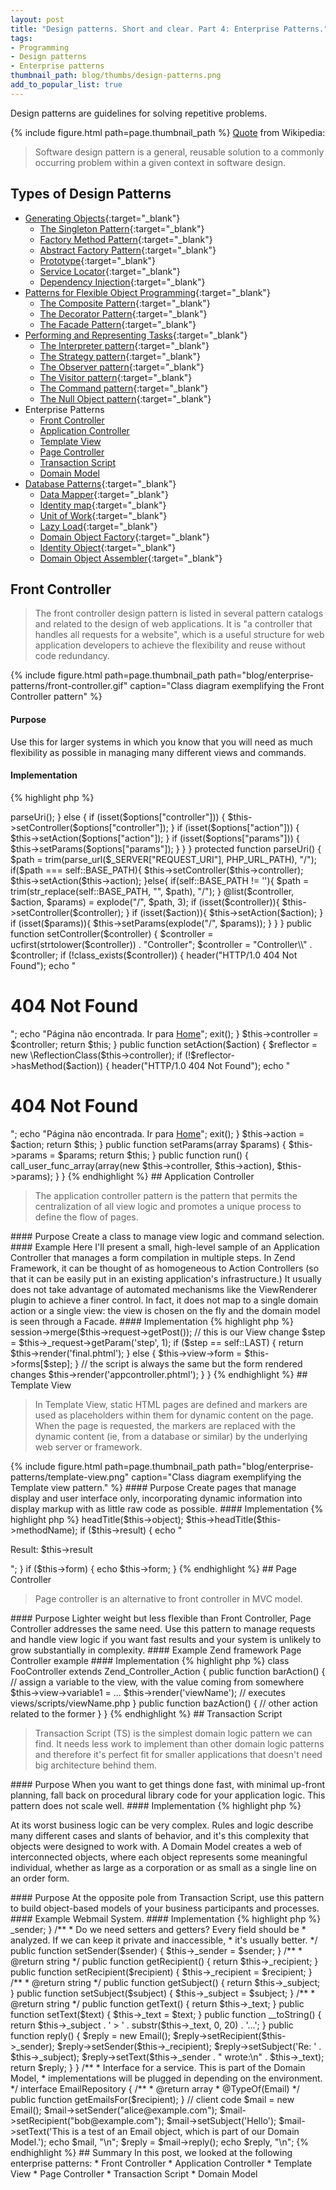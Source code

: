 ```yaml
---
layout: post
title: "Design patterns. Short and clear. Part 4: Enterprise Patterns."
tags:
- Programming
- Design patterns
- Enterprise patterns
thumbnail_path: blog/thumbs/design-patterns.png
add_to_popular_list: true
---
```


Design patterns are guidelines for solving repetitive problems.

{% include figure.html path=page.thumbnail_path %}
[Quote](https://en.wikipedia.org/wiki/Software_design_pattern) from Wikipedia:
<blockquote>
  <p>
  Software design pattern is a general, reusable solution to a commonly occurring problem within a given context in software design.
  </p>
</blockquote>

## Types of Design Patterns

* [Generating Objects](https://it.badykov.com/blog/2018/10/07/generating-objects){:target="_blank"}
  * [The Singleton Pattern](https://it.badykov.com/blog/2018/10/07/generating-objects/#the-singleton-pattern){:target="_blank"}
  * [Factory Method Pattern](https://it.badykov.com/blog/2018/10/07/generating-objects/#factory-method-pattern){:target="_blank"}
  * [Abstract Factory Pattern](https://it.badykov.com/blog/2018/10/07/generating-objects/#abstract-factory-pattern){:target="_blank"}
  * [Prototype](https://it.badykov.com/blog/2018/10/07/generating-objects/#prototype){:target="_blank"}
  * [Service Locator](https://it.badykov.com/blog/2018/10/07/generating-objects/#service-locator){:target="_blank"}
  * [Dependency Injection](https://it.badykov.com/blog/2018/10/07/generating-objects/#dependency-injection){:target="_blank"}
* [Patterns for Flexible Object Programming](https://it.badykov.com/blog/2018/10/14/flexible-object-programming){:target="_blank"}
  * [The Composite Pattern](https://it.badykov.com/blog/2018/10/14/flexible-object-programming/#the-composite-pattern){:target="_blank"}
  * [The Decorator Pattern](https://it.badykov.com/blog/2018/10/14/flexible-object-programming/#the-decorator-pattern){:target="_blank"}
  * [The Facade Pattern](https://it.badykov.com/blog/2018/10/14/flexible-object-programming/#the-facade-pattern){:target="_blank"}
* [Performing and Representing Tasks](https://it.badykov.com/blog/2018/10/21/performing-and-representing-tasks){:target="_blank"}
  * [The Interpreter pattern](https://it.badykov.com/blog/2018/10/21/performing-and-representing-tasks/#the-interpreter-pattern){:target="_blank"}
  * [The Strategy pattern](https://it.badykov.com/blog/2018/10/21/performing-and-representing-tasks/#the-strategy-pattern){:target="_blank"}
  * [The Observer pattern](https://it.badykov.com/blog/2018/10/21/performing-and-representing-tasks/#the-observer-pattern){:target="_blank"}
  * [The Visitor pattern](https://it.badykov.com/blog/2018/10/21/performing-and-representing-tasks/#the-visitor-pattern){:target="_blank"}
  * [The Command pattern](https://it.badykov.com/blog/2018/10/21/performing-and-representing-tasks/#the-command-pattern){:target="_blank"}
  * [The Null Object pattern](https://it.badykov.com/blog/2018/10/21/performing-and-representing-tasks/#the-null-object-pattern){:target="_blank"}
* Enterprise Patterns
  * [Front Controller](#front-controller)
  * [Application Controller](#application-controller)
  * [Template View](#template-view)
  * [Page Controller](#page-controller)
  * [Transaction Script](#transaction-script)
  * [Domain Model](#domain-model)
* [Database Patterns](https://it.badykov.com/blog/2018/10/28/database-patterns/){:target="_blank"}
  * [Data Mapper](https://it.badykov.com/blog/2018/10/28/database-patterns/#data-mapper){:target="_blank"}
  * [Identity map](https://it.badykov.com/blog/2018/10/28/database-patterns/#identity-map){:target="_blank"}
  * [Unit of Work](https://it.badykov.com/blog/2018/10/28/database-patterns/#unit-of-work){:target="_blank"}
  * [Lazy Load](https://it.badykov.com/blog/2018/10/28/database-patterns/#lazy-load){:target="_blank"}
  * [Domain Object Factory](https://it.badykov.com/blog/2018/10/28/database-patterns/#domain-object-factory){:target="_blank"}
  * [Identity Object](https://it.badykov.com/blog/2018/10/28/database-patterns/#identity-object){:target="_blank"}
  * [Domain Object Assembler](https://it.badykov.com/blog/2018/10/28/database-patterns/#domain-object-assembler){:target="_blank"}
  
## Front Controller

<blockquote>
  <p>
 The front controller design pattern is listed in several pattern catalogs and related to the design of web applications. It is "a controller that handles all requests for a website", which is a useful structure for web application developers to achieve the flexibility and reuse without code redundancy.
  </p>
</blockquote>
{% include figure.html path=page.thumbnail_path path="blog/enterprise-patterns/front-controller.gif" caption="Class diagram exemplifying the Front Controller pattern" %}

#### Purpose
 Use this for larger systems in which you know that you will need as much flexibility as possible in managing many different views and commands.

#### Implementation 

{% highlight php %}
<?php
class FrontController
{
    const DEFAULT_ACTION     = "index";
    const DEFAULT_CONTROLLER = "Index";
    const BASE_PATH = '';
    
    protected $controller    = self::DEFAULT_CONTROLLER;
    protected $action        = self::DEFAULT_ACTION;
    protected $params        = array();
    
    public function __construct(array $options = array()) {
        if (empty($options)) {
           $this->parseUri();
        }
        else {
            if (isset($options["controller"])) {
                $this->setController($options["controller"]);
            }
            if (isset($options["action"])) {
                $this->setAction($options["action"]);     
            }
            if (isset($options["params"])) {
                $this->setParams($options["params"]);
            }
        }
    }
    
    protected function parseUri() {
        $path = trim(parse_url($_SERVER["REQUEST_URI"], PHP_URL_PATH), "/");
        if($path === self::BASE_PATH){
        	$this->setController($this->controller);
        	$this->setAction($this->action);
        }else{
			if(self::BASE_PATH != ''){
				$path = trim(str_replace(self::BASE_PATH, "", $path), "/");
			}
        	@list($controller, $action, $params) = explode("/", $path, 3);
        	if (isset($controller)){
        	    $this->setController($controller);
        	}
        	if (isset($action)){
        	    $this->setAction($action);
        	}
        	if (isset($params)){
        	    $this->setParams(explode("/", $params));
        	}
        } 
    }
    
    public function setController($controller) {
        $controller = ucfirst(strtolower($controller)) . "Controller";
        $controller = "Controller\\" . $controller;
        if (!class_exists($controller)) {
        	header("HTTP/1.0 404 Not Found");
        	echo "<h1>404 Not Found</h1>";
        	echo "Página não encontrada. Ir para <a href='/produtos'>Home</a>";
        	exit();
    	}
        $this->controller = $controller;
        return $this;
    }
    
    public function setAction($action) {
        $reflector = new \ReflectionClass($this->controller);
        if (!$reflector->hasMethod($action)) {
            header("HTTP/1.0 404 Not Found");
            echo "<h1>404 Not Found</h1>";
            echo "Página não encontrada. Ir para <a href='/produtos'>Home</a>";
            exit();
    	}
        $this->action = $action;
        return $this;
    }
    
    public function setParams(array $params) {
        $this->params = $params;
        return $this;
    }
    
    public function run() {
        call_user_func_array(array(new $this->controller, $this->action), $this->params);
    }
}
{% endhighlight %}

## Application Controller

<blockquote>
  <p>
   The application controller pattern is the pattern that permits the centralization of all view logic and promotes a unique process to define the flow of pages. 
  </p>
</blockquote>

#### Purpose

  Create a class to manage view logic and command selection.
 
####  Example

Here I'll present a small, high-level sample of an Application Controller that manages a form compilation in multiple steps.

In Zend Framework, it can be thought of as homogeneous to Action Controllers (so that it can be easily put in an existing application's infrastructure.) It usually does not take advantage of automated mechanisms like the ViewRenderer plugin to achieve a finer control. In fact, it does not map to a single domain action or a single view: the view is chosen on the fly and the domain model is seen through a Facade.

#### Implementation

{% highlight php %}
<?php

class ApplicationController extends Zend_Controller_Action
{
    const LAST = 4;

    public function init()
    {
        // ... set up the various resources, like forms or domain entities
    }

    public function executeAction()
    {
        // other view variables...

        // keep partial compilations
        $this->session->merge($this->request->getPost());

        // this is our View change
        $step = $this->_request->getParam('step', 1);
        if ($step == self::LAST) { 
            return $this->render('final.phtml');
        } else {
            $this->view->form = $this->forms[$step];
        }

        // the script is always the same but the form rendered changes
        $this->render('appcontroller.phtml');
    }
}
{% endhighlight %}

## Template View

<blockquote>
  <p>
  In Template View, static HTML pages are defined and markers are used as placeholders within them for dynamic content on the page. When the page is requested, the markers are replaced with the dynamic content (ie, from a database or similar) by the underlying web server or framework.
  </p>
</blockquote>
{% include figure.html path=page.thumbnail_path path="blog/enterprise-patterns/template-view.png" caption="Class diagram exemplifying the Template view pattern." %}

#### Purpose

 Create pages that manage display and user interface only, incorporating dynamic information into display markup with as little raw code as possible.

#### Implementation 

{% highlight php %}
<?php
$this->headTitle($this->object);
$this->headTitle($this->methodName);
if ($this->result) {
    echo "<p>Result: $this->result</p>";
}
if ($this->form) {
    echo $this->form;
}
{% endhighlight %}

## Page Controller

<blockquote>
  <p>
  Page controller is an alternative to front controller in MVC model.
  </p>
</blockquote>

#### Purpose

 Lighter weight but less flexible than Front Controller, Page Controller addresses the same need. Use this pattern to manage requests and handle view logic if you want fast results and your system is unlikely to grow substantially in complexity.
 
#### Example
 
Zend framework Page Controller example

#### Implementation 

{% highlight php %}
class FooController extends Zend_Controller_Action
{
    public function barAction()
    {
        // assign a variable to the view, with the value coming from somewhere
        $this->view->variable1 = ...
        $this->render('viewName'); // executes views/scripts/viewName.php
    }
       
    public function bazAction()
    {
        // other action related to the former
    }
}
{% endhighlight %}

## Transaction Script

<blockquote>
  <p>
  Transaction Script (TS) is the simplest domain logic pattern we can find. It needs less work to implement than other domain logic patterns and therefore it's perfect fit for smaller applications that doesn't need big architecture behind them.
  </p>
</blockquote>

#### Purpose

  When you want to get things done fast, with minimal up-front planning, fall back on procedural library code for your application logic. This pattern does not scale well.
  
#### Implementation 

{% highlight php %}
<?php
// we are forced to mock a request in production code:
$_GET['id'] = $someRow['id];
$_GET['orderField'] = 'name';
include 'list.php';
// or even capturing the response:
ob_start();
$_GET['id'] = $someRow['id];
$_GET['orderField'] = 'name';
include 'list.php';
$content = ob_get_content();
ob_end_clean();
{% endhighlight %}

## Domain Model

<blockquote>
  <p>
 At its worst business logic can be very complex. Rules and logic describe many different cases and slants of behavior, and it's this complexity that objects were designed to work with. A Domain Model creates a web of interconnected objects, where each object represents some meaningful individual, whether as large as a corporation or as small as a single line on an order form.
  </p>
</blockquote>

#### Purpose

At the opposite pole from Transaction Script, use this pattern to build object-based models of your business participants and processes.

#### Example

 Webmail System.

#### Implementation 

{% highlight php %}
<?php
/**
 * Let's suppose we're developing a webmail application, and we 
 * want to create a Domain Model which encapsulates all the logic
 * of sending and receiving mails, creating them, forwarding, managing
 * replies and their visualization, and so on.
 * The most important class in this picture is an Entity which 
 * we'll give the name Email.
 */
class Email // does not extend anything
{
    /**
     * We probably want to introduce a class to manage addresses.
     * The modelling phase make decisions such as this, deciding on the issue of
     * primitive variable vs. wrapper class for object fields.
     * For now, we will leave them as simple strings. Subsequent
     * refactoring may introduce wrapper classes or interfaces.
     * @var string
     */
    private $_sender;
    private $_recipient;

    private $_subject;
    private $_text;
    
    /**
     * @return string
     */
    public function getSender()
    {
        return $this->_sender;
    }

    /**
     * Do we need setters and getters? Every field should be 
     * analyzed. If we can keep it private and inaccessible,
     * it's usually better.
     */
    public function setSender($sender)
    {
        $this->_sender = $sender;
    }

    /**
     * @return string
     */
    public function getRecipient()
    {
        return $this->_recipient;
    }

    public function setRecipient($recipient)
    {
        $this->_recipient = $recipient;
    }

    /**
     * @return string
     */
    public function getSubject()
    {
            return $this->_subject;
    }

    public function setSubject($subject)
    {
        $this->_subject = $subject;
    }

    /**
     * @return string
     */
    public function getText()
    {
        return $this->_text;
    }

    public function setText($text)
    {
        $this->_text = $text;
    }

    public function __toString()
    {
        return $this->_subject . ' > ' . substr($this->_text, 0, 20) . '...';
    }

    public function reply()
    {
        $reply = new Email();
        $reply->setRecipient($this->_sender);
        $reply->setSender($this->_recipient);
        $reply->setSubject('Re: ' . $this->_subject);
        $reply->setText($this->_sender . " wrote:\n" . $this->_text);
        return $reply;
    }
}

/**
 * Interface for a service. This is part of the Domain Model,
 * implementations will be plugged in depending on the environment.
 */
interface EmailRepository
{
    /**
     * @return array
     * @TypeOf(Email)
     */
    public function getEmailsFor($recipient);
}

// client code
$mail = new Email();
$mail->setSender("alice@example.com");
$mail->setRecipient("bob@example.com");
$mail->setSubject('Hello');
$mail->setText('This is a test of an Email object, which is part of our Domain Model.');
echo $mail, "\n";
$reply = $mail->reply();
echo $reply, "\n";
{% endhighlight %}

## Summary

In this post, we looked at the following enterprise patterns:

* Front Controller
* Application Controller
* Template View
* Page Controller
* Transaction Script
* Domain Model







